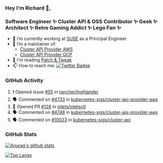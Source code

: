 ### Hey I'm Richard 👋, 

<h3 align="left">Software Engineer ✨ Cluster API & OSS Contributor ✨ Geek ✨ Architect ✨ Retro Gaming Addict ✨ Lego Fan ✨</h3>

- 🔭 I’m currently working at [SUSE](https://www.suse.com/) as a Principal Engineer
- 👯 I’m a maintainer of:
  -  [Cluster API Provider AWS](https://github.com/kubernetes-sigs/cluster-api-provider-aws)
  -  [Cluster API Provider GCP](https://github.com/kubernetes-sigs/cluster-api-provider-gcp)
- 💬 I'm reading [Patch & Tweak](https://bjooks.com/products/patch-tweak-exploring-modular-synthesis)
- 📫 How to reach me: [![Twitter Badge](https://img.shields.io/badge/-@fruit_case-00acee?style=flat&logo=Twitter&logoColor=white)](https://twitter.com/intent/follow?screen_name=fruit_case "Follow on Twitter")

### GitHub Activity 

<!--START_SECTION:activity-->
1. ❗ Opened issue [#55](https://github.com/rancher/highlander/issues/55) in [rancher/highlander](https://github.com/rancher/highlander)
2. 🗣 Commented on [#4733](https://github.com/kubernetes-sigs/cluster-api-provider-aws/pull/4733#issuecomment-1904458820) in [kubernetes-sigs/cluster-api-provider-aws](https://github.com/kubernetes-sigs/cluster-api-provider-aws)
3. 💪 Opened PR [#128](https://github.com/inlets/inletsctl/pull/128) in [inlets/inletsctl](https://github.com/inlets/inletsctl)
4. 🗣 Commented on [#4748](https://github.com/kubernetes-sigs/cluster-api-provider-aws/pull/4748#issuecomment-1900230550) in [kubernetes-sigs/cluster-api-provider-aws](https://github.com/kubernetes-sigs/cluster-api-provider-aws)
5. 🗣 Commented on [#10023](https://github.com/kubernetes-sigs/cluster-api/issues/10023#issuecomment-1900162783) in [kubernetes-sigs/cluster-api](https://github.com/kubernetes-sigs/cluster-api)
<!--END_SECTION:activity-->

### GitHub Stats

[![Anurag's github stats](https://github-readme-stats.vercel.app/api?username=richardcase&count_private=true&show_icons=true)](https://github.com/anuraghazra/github-readme-stats)

[![Top Langs](https://github-readme-stats.vercel.app/api/top-langs/?username=richardcase&hide=html&layout=compact)](https://github.com/anuraghazra/github-readme-stats)
